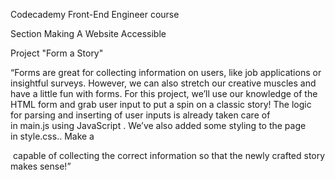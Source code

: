Codecademy Front-End Engineer course

Section Making A Website Accessible

Project "Form a Story"

“Forms are great for collecting information on users, like job applications or insightful surveys. However, we can also stretch our creative muscles and have a little fun with forms. For this project, we’ll use our knowledge of the HTML form and grab user input to put a spin on a classic story!
The logic for parsing and inserting of user inputs is already taken care of in main.js using JavaScript . We’ve also added some styling to the page in style.css..
Make a <form> capable of collecting the correct information so that the newly crafted story makes sense!”
